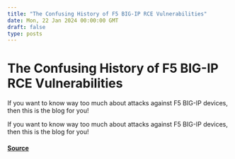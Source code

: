```yaml
---
title: "The Confusing History of F5 BIG-IP RCE Vulnerabilities"
date: Mon, 22 Jan 2024 00:00:00 GMT
draft: false
type: posts
---
```

# The Confusing History of F5 BIG-IP RCE Vulnerabilities





If you want to know way too much about attacks against F5 BIG-IP devices, then this is the blog for you!

If you want to know way too much about attacks against F5 BIG-IP devices, then this is the blog for you!

#### [Source](https://www.greynoise.io/blog/the-confusing-history-of-f5-big-ip-rce-vulnerabilities)

